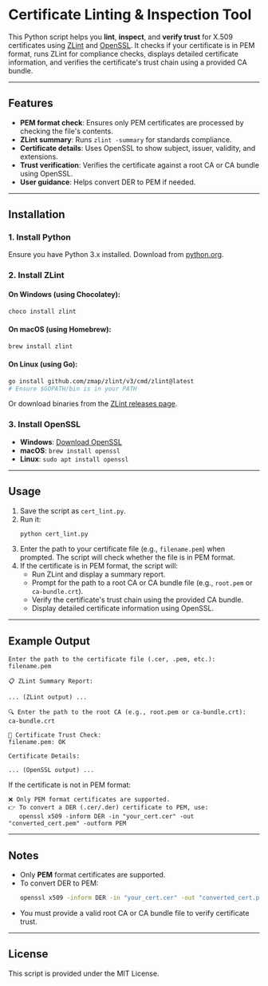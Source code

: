 # Certificate Linting & Inspection Tool

This Python script helps you **lint**, **inspect**, and **verify trust** for X.509 certificates using [ZLint](https://github.com/zmap/zlint) and [OpenSSL](https://www.openssl.org/). It checks if your certificate is in PEM format, runs ZLint for compliance checks, displays detailed certificate information, and verifies the certificate's trust chain using a provided CA bundle.

---

## Features

- **PEM format check**: Ensures only PEM certificates are processed by checking the file's contents.
- **ZLint summary**: Runs `zlint -summary` for standards compliance.
- **Certificate details**: Uses OpenSSL to show subject, issuer, validity, and extensions.
- **Trust verification**: Verifies the certificate against a root CA or CA bundle using OpenSSL.
- **User guidance**: Helps convert DER to PEM if needed.

---

## Installation

### 1. Install Python

Ensure you have Python 3.x installed. Download from [python.org](https://www.python.org/downloads/).

### 2. Install ZLint

#### On Windows (using Chocolatey):
```sh
choco install zlint
```

#### On macOS (using Homebrew):
```sh
brew install zlint
```

#### On Linux (using Go):
```sh
go install github.com/zmap/zlint/v3/cmd/zlint@latest
# Ensure $GOPATH/bin is in your PATH
```

Or download binaries from the [ZLint releases page](https://github.com/zmap/zlint/releases).

### 3. Install OpenSSL

- **Windows**: [Download OpenSSL](https://slproweb.com/products/Win32OpenSSL.html)
- **macOS**: `brew install openssl`
- **Linux**: `sudo apt install openssl`

---

## Usage

1. Save the script as `cert_lint.py`.
2. Run it:
    ```sh
    python cert_lint.py
    ```
3. Enter the path to your certificate file (e.g., `filename.pem`) when prompted. The script will check whether the file is in PEM format.
4. If the certificate is in PEM format, the script will:
    - Run ZLint and display a summary report.
    - Prompt for the path to a root CA or CA bundle file (e.g., `root.pem` or `ca-bundle.crt`).
    - Verify the certificate's trust chain using the provided CA bundle.
    - Display detailed certificate information using OpenSSL.

---

## Example Output

```
Enter the path to the certificate file (.cer, .pem, etc.): filename.pem

📋 ZLint Summary Report:

... (ZLint output) ...

🔍 Enter the path to the root CA (e.g., root.pem or ca-bundle.crt): ca-bundle.crt

🔐 Certificate Trust Check:
filename.pem: OK

Certificate Details:

... (OpenSSL output) ...
```

If the certificate is not in PEM format:
```
❌ Only PEM format certificates are supported.
👉 To convert a DER (.cer/.der) certificate to PEM, use:
   openssl x509 -inform DER -in "your_cert.cer" -out "converted_cert.pem" -outform PEM
```

---

## Notes

- Only **PEM** format certificates are supported.
- To convert DER to PEM:
    ```sh
    openssl x509 -inform DER -in "your_cert.cer" -out "converted_cert.pem" -outform PEM
    ```
- You must provide a valid root CA or CA bundle file to verify certificate trust.

---

## License

This script is provided under the MIT License.